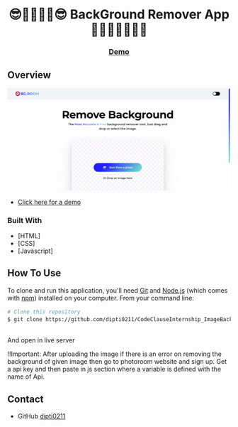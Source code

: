 <!-- Please update value in the {}  -->

<h1 align="center">😎👋🏽🧑‍💻😎 BackGround Remover App 👨🏽‍💻🚀🚀🔥🔥</h1>


<div align="center">
  <h3>
    <a href="https://background-remover-fawn.vercel.app/">
      Demo
    </a>
  </h3>
</div>

<!-- OVERVIEW -->

## Overview

![screenshot](https://github.com/dipti0211/CodeClauseInternship_ImageBackgroundRemover/blob/main/images/Screenshot1.png)

- [Click here for a demo](https://background-remover-fawn.vercel.app/)

### Built With

<!-- This section should list any major frameworks that you built your project using. Here are a few examples.-->

- [HTML]
- [CSS]
- [Javascript]


## How To Use

<!-- Example: -->

To clone and run this application, you'll need [Git](https://git-scm.com) and [Node.js](https://nodejs.org/en/download/) (which comes with [npm](http://npmjs.com)) installed on your computer. From your command line:

```bash
# Clone this repository
$ git clone https://github.com/dipti0211/CodeClauseInternship_ImageBackgroundRemover.git
  
```
And open in live server

!!Important: After uploading the image if there is an error on removing the background of given image then go to photoroom website and sign up.
 Get a api key and then paste in js section where a variable is defined with the name of Api.



## Contact

- GitHub [dipti0211](https://github.com/dipti0211)
